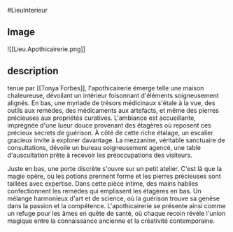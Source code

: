 #LieuInterieur
## Image
![[Lieu.Apothicairerie.png]]

## description
  
tenue par [[Tonya Forbes]], l'apothicairerie émerge telle une maison chaleureuse, dévoilant un intérieur foisonnant d'éléments soigneusement alignés. En bas, une myriade de trésors médicinaux s'étale à la vue, des outils aux remèdes, des médicaments aux artefacts, et même des pierres précieuses aux propriétés curatives. L'ambiance est accueillante, imprégnée d'une lueur douce provenant des étagères où reposent ces précieux secrets de guérison. À côté de cette riche étalage, un escalier gracieux invite à explorer davantage. La mezzanine, véritable sanctuaire de consultations, dévoile un bureau soigneusement agencé, une table d'auscultation prête à recevoir les préoccupations des visiteurs. 

Juste en bas, une porte discrète s'ouvre sur un petit atelier. C'est là que la magie opère, où les potions prennent forme et les pierres précieuses sont taillées avec expertise. Dans cette pièce intime, des mains habiles confectionnent les remèdes qui emplissent les étagères en bas. Un mélange harmonieux d'art et de science, où la guérison trouve sa genèse dans la passion et la compétence. L'apothicairerie se présente ainsi comme un refuge pour les âmes en quête de santé, où chaque recoin révèle l'union magique entre la connaissance ancienne et la créativité contemporaine.